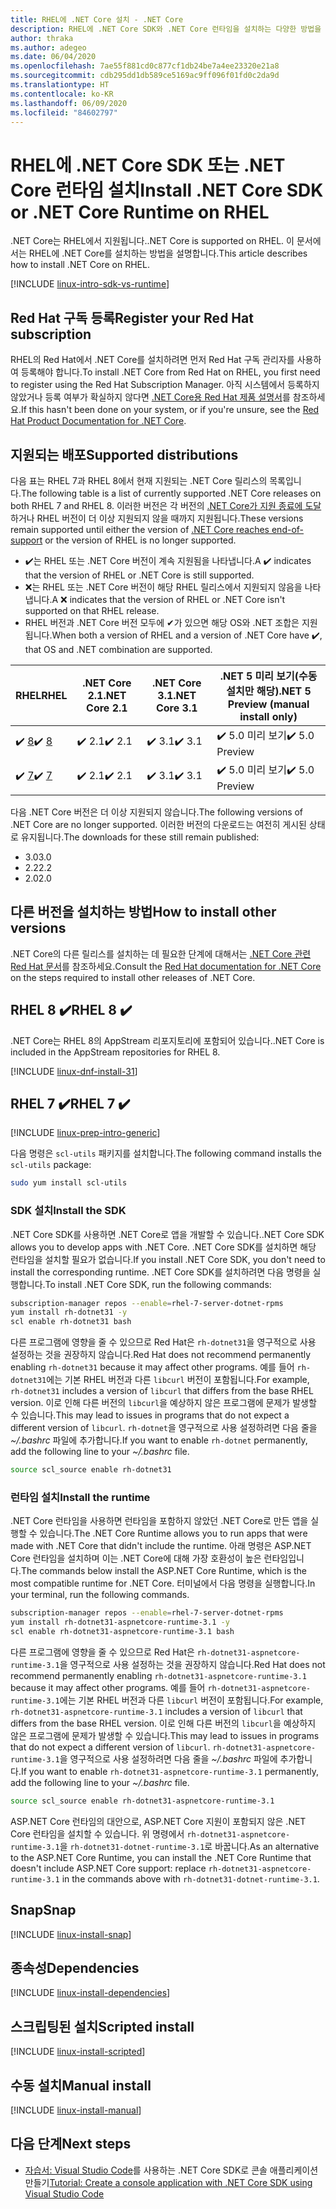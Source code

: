 ```yaml
---
title: RHEL에 .NET Core 설치 - .NET Core
description: RHEL에 .NET Core SDK와 .NET Core 런타임을 설치하는 다양한 방법을 보여줍니다.
author: thraka
ms.author: adegeo
ms.date: 06/04/2020
ms.openlocfilehash: 7ae55f881cd0c877cf1db24be7a4ee23320e21a8
ms.sourcegitcommit: cdb295dd1db589ce5169ac9ff096f01fd0c2da9d
ms.translationtype: HT
ms.contentlocale: ko-KR
ms.lasthandoff: 06/09/2020
ms.locfileid: "84602797"
---
```

# <a name="install-net-core-sdk-or-net-core-runtime-on-rhel"></a><span data-ttu-id="31d21-103">RHEL에 .NET Core SDK 또는 .NET Core 런타임 설치</span><span class="sxs-lookup"><span data-stu-id="31d21-103">Install .NET Core SDK or .NET Core Runtime on RHEL</span></span>

<span data-ttu-id="31d21-104">.NET Core는 RHEL에서 지원됩니다.</span><span class="sxs-lookup"><span data-stu-id="31d21-104">.NET Core is supported on RHEL.</span></span> <span data-ttu-id="31d21-105">이 문서에서는 RHEL에 .NET Core를 설치하는 방법을 설명합니다.</span><span class="sxs-lookup"><span data-stu-id="31d21-105">This article describes how to install .NET Core on RHEL.</span></span>

[!INCLUDE [linux-intro-sdk-vs-runtime](includes/linux-intro-sdk-vs-runtime.md)]

## <a name="register-your-red-hat-subscription"></a><span data-ttu-id="31d21-106">Red Hat 구독 등록</span><span class="sxs-lookup"><span data-stu-id="31d21-106">Register your Red Hat subscription</span></span>

<span data-ttu-id="31d21-107">RHEL의 Red Hat에서 .NET Core를 설치하려면 먼저 Red Hat 구독 관리자를 사용하여 등록해야 합니다.</span><span class="sxs-lookup"><span data-stu-id="31d21-107">To install .NET Core from Red Hat on RHEL, you first need to register using the Red Hat Subscription Manager.</span></span> <span data-ttu-id="31d21-108">아직 시스템에서 등록하지 않았거나 등록 여부가 확실하지 않다면 [.NET Core용 Red Hat 제품 설명서](https://access.redhat.com/documentation/net_core/)를 참조하세요.</span><span class="sxs-lookup"><span data-stu-id="31d21-108">If this hasn't been done on your system, or if you're unsure, see the [Red Hat Product Documentation for .NET Core](https://access.redhat.com/documentation/net_core/).</span></span>

## <a name="supported-distributions"></a><span data-ttu-id="31d21-109">지원되는 배포</span><span class="sxs-lookup"><span data-stu-id="31d21-109">Supported distributions</span></span>

<span data-ttu-id="31d21-110">다음 표는 RHEL 7과 RHEL 8에서 현재 지원되는 .NET Core 릴리스의 목록입니다.</span><span class="sxs-lookup"><span data-stu-id="31d21-110">The following table is a list of currently supported .NET Core releases on both RHEL 7 and RHEL 8.</span></span> <span data-ttu-id="31d21-111">이러한 버전은 각 버전의 [.NET Core가 지원 종료에 도달](https://dotnet.microsoft.com/platform/support/policy/dotnet-core)하거나 RHEL 버전이 더 이상 지원되지 않을 때까지 지원됩니다.</span><span class="sxs-lookup"><span data-stu-id="31d21-111">These versions remain supported until either the version of [.NET Core reaches end-of-support](https://dotnet.microsoft.com/platform/support/policy/dotnet-core) or the version of RHEL is no longer supported.</span></span>

- <span data-ttu-id="31d21-112">✔️는 RHEL 또는 .NET Core 버전이 계속 지원됨을 나타냅니다.</span><span class="sxs-lookup"><span data-stu-id="31d21-112">A ✔️ indicates that the version of RHEL or .NET Core is still supported.</span></span>
- <span data-ttu-id="31d21-113">❌는 RHEL 또는 .NET Core 버전이 해당 RHEL 릴리스에서 지원되지 않음을 나타냅니다.</span><span class="sxs-lookup"><span data-stu-id="31d21-113">A ❌ indicates that the version of RHEL or .NET Core isn't supported on that RHEL release.</span></span>
- <span data-ttu-id="31d21-114">RHEL 버전과 .NET Core 버전 모두에 ✔가 있으면 해당 OS와 .NET 조합은 지원됩니다.</span><span class="sxs-lookup"><span data-stu-id="31d21-114">When both a version of RHEL and a version of .NET Core have ✔️, that OS and .NET combination are supported.</span></span>

| <span data-ttu-id="31d21-115">RHEL</span><span class="sxs-lookup"><span data-stu-id="31d21-115">RHEL</span></span>                   | <span data-ttu-id="31d21-116">.NET Core 2.1</span><span class="sxs-lookup"><span data-stu-id="31d21-116">.NET Core 2.1</span></span> | <span data-ttu-id="31d21-117">.NET Core 3.1</span><span class="sxs-lookup"><span data-stu-id="31d21-117">.NET Core 3.1</span></span> | <span data-ttu-id="31d21-118">.NET 5 미리 보기(수동 설치만 해당)</span><span class="sxs-lookup"><span data-stu-id="31d21-118">.NET 5 Preview (manual install only)</span></span> |
|--------------------------|---------------|---------------|----------------|
| <span data-ttu-id="31d21-119">✔️ [8](#rhel-8-)</span><span class="sxs-lookup"><span data-stu-id="31d21-119">✔️ [8](#rhel-8-)</span></span> | <span data-ttu-id="31d21-120">✔️ 2.1</span><span class="sxs-lookup"><span data-stu-id="31d21-120">✔️ 2.1</span></span>        | <span data-ttu-id="31d21-121">✔️ 3.1</span><span class="sxs-lookup"><span data-stu-id="31d21-121">✔️ 3.1</span></span>        | <span data-ttu-id="31d21-122">✔️ 5.0 미리 보기</span><span class="sxs-lookup"><span data-stu-id="31d21-122">✔️ 5.0 Preview</span></span> |
| <span data-ttu-id="31d21-123">✔️ [7](#rhel-7-)</span><span class="sxs-lookup"><span data-stu-id="31d21-123">✔️ [7](#rhel-7-)</span></span> | <span data-ttu-id="31d21-124">✔️ 2.1</span><span class="sxs-lookup"><span data-stu-id="31d21-124">✔️ 2.1</span></span>        | <span data-ttu-id="31d21-125">✔️ 3.1</span><span class="sxs-lookup"><span data-stu-id="31d21-125">✔️ 3.1</span></span>        | <span data-ttu-id="31d21-126">✔️ 5.0 미리 보기</span><span class="sxs-lookup"><span data-stu-id="31d21-126">✔️ 5.0 Preview</span></span> |

<span data-ttu-id="31d21-127">다음 .NET Core 버전은 더 이상 지원되지 않습니다.</span><span class="sxs-lookup"><span data-stu-id="31d21-127">The following versions of .NET Core are no longer supported.</span></span> <span data-ttu-id="31d21-128">이러한 버전의 다운로드는 여전히 게시된 상태로 유지됩니다.</span><span class="sxs-lookup"><span data-stu-id="31d21-128">The downloads for these still remain published:</span></span>

- <span data-ttu-id="31d21-129">3.0</span><span class="sxs-lookup"><span data-stu-id="31d21-129">3.0</span></span>
- <span data-ttu-id="31d21-130">2.2</span><span class="sxs-lookup"><span data-stu-id="31d21-130">2.2</span></span>
- <span data-ttu-id="31d21-131">2.0</span><span class="sxs-lookup"><span data-stu-id="31d21-131">2.0</span></span>

## <a name="how-to-install-other-versions"></a><span data-ttu-id="31d21-132">다른 버전을 설치하는 방법</span><span class="sxs-lookup"><span data-stu-id="31d21-132">How to install other versions</span></span>

<span data-ttu-id="31d21-133">.NET Core의 다른 릴리스를 설치하는 데 필요한 단계에 대해서는 [.NET Core 관련 Red Hat 문서](https://access.redhat.com/documentation/net_core/)를 참조하세요.</span><span class="sxs-lookup"><span data-stu-id="31d21-133">Consult the [Red Hat documentation for .NET Core](https://access.redhat.com/documentation/net_core/) on the steps required to install other releases of .NET Core.</span></span>

## <a name="rhel-8-"></a><span data-ttu-id="31d21-134">RHEL 8 ✔️</span><span class="sxs-lookup"><span data-stu-id="31d21-134">RHEL 8 ✔️</span></span>

<span data-ttu-id="31d21-135">.NET Core는 RHEL 8의 AppStream 리포지토리에 포함되어 있습니다.</span><span class="sxs-lookup"><span data-stu-id="31d21-135">.NET Core is included in the AppStream repositories for RHEL 8.</span></span>

[!INCLUDE [linux-dnf-install-31](includes/linux-install-31-dnf.md)]

## <a name="rhel-7-"></a><span data-ttu-id="31d21-136">RHEL 7 ✔️</span><span class="sxs-lookup"><span data-stu-id="31d21-136">RHEL 7 ✔️</span></span>

[!INCLUDE [linux-prep-intro-generic](includes/linux-prep-intro-generic.md)]

<span data-ttu-id="31d21-137">다음 명령은 `scl-utils` 패키지를 설치합니다.</span><span class="sxs-lookup"><span data-stu-id="31d21-137">The following command installs the `scl-utils` package:</span></span>

```bash
sudo yum install scl-utils
```

### <a name="install-the-sdk"></a><span data-ttu-id="31d21-138">SDK 설치</span><span class="sxs-lookup"><span data-stu-id="31d21-138">Install the SDK</span></span>

<span data-ttu-id="31d21-139">.NET Core SDK를 사용하면 .NET Core로 앱을 개발할 수 있습니다.</span><span class="sxs-lookup"><span data-stu-id="31d21-139">.NET Core SDK allows you to develop apps with .NET Core.</span></span> <span data-ttu-id="31d21-140">.NET Core SDK를 설치하면 해당 런타임을 설치할 필요가 없습니다.</span><span class="sxs-lookup"><span data-stu-id="31d21-140">If you install .NET Core SDK, you don't need to install the corresponding runtime.</span></span> <span data-ttu-id="31d21-141">.NET Core SDK를 설치하려면 다음 명령을 실행합니다.</span><span class="sxs-lookup"><span data-stu-id="31d21-141">To install .NET Core SDK, run the following commands:</span></span>

```bash
subscription-manager repos --enable=rhel-7-server-dotnet-rpms
yum install rh-dotnet31 -y
scl enable rh-dotnet31 bash
```

<span data-ttu-id="31d21-142">다른 프로그램에 영향을 줄 수 있으므로 Red Hat은 `rh-dotnet31`을 영구적으로 사용 설정하는 것을 권장하지 않습니다.</span><span class="sxs-lookup"><span data-stu-id="31d21-142">Red Hat does not recommend permanently enabling `rh-dotnet31` because it may affect other programs.</span></span> <span data-ttu-id="31d21-143">예를 들어 `rh-dotnet31`에는 기본 RHEL 버전과 다른 `libcurl` 버전이 포함됩니다.</span><span class="sxs-lookup"><span data-stu-id="31d21-143">For example, `rh-dotnet31` includes a version of `libcurl` that differs from the base RHEL version.</span></span> <span data-ttu-id="31d21-144">이로 인해 다른 버전의 `libcurl`을 예상하지 않은 프로그램에 문제가 발생할 수 있습니다.</span><span class="sxs-lookup"><span data-stu-id="31d21-144">This may lead to issues in programs that do not expect a different version of `libcurl`.</span></span> <span data-ttu-id="31d21-145">`rh-dotnet`을 영구적으로 사용 설정하려면 다음 줄을 _~/.bashrc_ 파일에 추가합니다.</span><span class="sxs-lookup"><span data-stu-id="31d21-145">If you want to enable `rh-dotnet` permanently, add the following line to your _~/.bashrc_ file.</span></span>

```bash
source scl_source enable rh-dotnet31
```

### <a name="install-the-runtime"></a><span data-ttu-id="31d21-146">런타임 설치</span><span class="sxs-lookup"><span data-stu-id="31d21-146">Install the runtime</span></span>

<span data-ttu-id="31d21-147">.NET Core 런타임을 사용하면 런타임을 포함하지 않았던 .NET Core로 만든 앱을 실행할 수 있습니다.</span><span class="sxs-lookup"><span data-stu-id="31d21-147">The .NET Core Runtime allows you to run apps that were made with .NET Core that didn't include the runtime.</span></span> <span data-ttu-id="31d21-148">아래 명령은 ASP.NET Core 런타임을 설치하며 이는 .NET Core에 대해 가장 호환성이 높은 런타임입니다.</span><span class="sxs-lookup"><span data-stu-id="31d21-148">The commands below install the ASP.NET Core Runtime, which is the most compatible runtime for .NET Core.</span></span> <span data-ttu-id="31d21-149">터미널에서 다음 명령을 실행합니다.</span><span class="sxs-lookup"><span data-stu-id="31d21-149">In your terminal, run the following commands.</span></span>

```bash
subscription-manager repos --enable=rhel-7-server-dotnet-rpms
yum install rh-dotnet31-aspnetcore-runtime-3.1 -y
scl enable rh-dotnet31-aspnetcore-runtime-3.1 bash
```

<span data-ttu-id="31d21-150">다른 프로그램에 영향을 줄 수 있으므로 Red Hat은 `rh-dotnet31-aspnetcore-runtime-3.1`을 영구적으로 사용 설정하는 것을 권장하지 않습니다.</span><span class="sxs-lookup"><span data-stu-id="31d21-150">Red Hat does not recommend permanently enabling `rh-dotnet31-aspnetcore-runtime-3.1` because it may affect other programs.</span></span> <span data-ttu-id="31d21-151">예를 들어 `rh-dotnet31-aspnetcore-runtime-3.1`에는 기본 RHEL 버전과 다른 `libcurl` 버전이 포함됩니다.</span><span class="sxs-lookup"><span data-stu-id="31d21-151">For example, `rh-dotnet31-aspnetcore-runtime-3.1` includes a version of `libcurl` that differs from the base RHEL version.</span></span> <span data-ttu-id="31d21-152">이로 인해 다른 버전의 `libcurl`을 예상하지 않은 프로그램에 문제가 발생할 수 있습니다.</span><span class="sxs-lookup"><span data-stu-id="31d21-152">This may lead to issues in programs that do not expect a different version of `libcurl`.</span></span> <span data-ttu-id="31d21-153">`rh-dotnet31-aspnetcore-runtime-3.1`을 영구적으로 사용 설정하려면 다음 줄을 _~/.bashrc_ 파일에 추가합니다.</span><span class="sxs-lookup"><span data-stu-id="31d21-153">If you want to enable `rh-dotnet31-aspnetcore-runtime-3.1` permanently, add the following line to your _~/.bashrc_ file.</span></span>

```bash
source scl_source enable rh-dotnet31-aspnetcore-runtime-3.1
```

<span data-ttu-id="31d21-154">ASP.NET Core 런타임의 대안으로, ASP.NET Core 지원이 포함되지 않은 .NET Core 런타임을 설치할 수 있습니다. 위 명령에서 `rh-dotnet31-aspnetcore-runtime-3.1`을 `rh-dotnet31-dotnet-runtime-3.1`로 바꿉니다.</span><span class="sxs-lookup"><span data-stu-id="31d21-154">As an alternative to the ASP.NET Core Runtime, you can install the .NET Core Runtime that doesn't include ASP.NET Core support: replace `rh-dotnet31-aspnetcore-runtime-3.1` in the commands above with `rh-dotnet31-dotnet-runtime-3.1`.</span></span>

## <a name="snap"></a><span data-ttu-id="31d21-155">Snap</span><span class="sxs-lookup"><span data-stu-id="31d21-155">Snap</span></span>

[!INCLUDE [linux-install-snap](includes/linux-install-snap.md)]

## <a name="dependencies"></a><span data-ttu-id="31d21-156">종속성</span><span class="sxs-lookup"><span data-stu-id="31d21-156">Dependencies</span></span>

[!INCLUDE [linux-install-dependencies](includes/linux-install-dependencies.md)]

## <a name="scripted-install"></a><span data-ttu-id="31d21-157">스크립팅된 설치</span><span class="sxs-lookup"><span data-stu-id="31d21-157">Scripted install</span></span>

[!INCLUDE [linux-install-scripted](includes/linux-install-scripted.md)]

## <a name="manual-install"></a><span data-ttu-id="31d21-158">수동 설치</span><span class="sxs-lookup"><span data-stu-id="31d21-158">Manual install</span></span>

[!INCLUDE [linux-install-manual](includes/linux-install-manual.md)]

## <a name="next-steps"></a><span data-ttu-id="31d21-159">다음 단계</span><span class="sxs-lookup"><span data-stu-id="31d21-159">Next steps</span></span>

- <span data-ttu-id="31d21-160">[자습서: Visual Studio Code](../tutorials/with-visual-studio-code.md)를 사용하는 .NET Core SDK로 콘솔 애플리케이션 만들기</span><span class="sxs-lookup"><span data-stu-id="31d21-160">[Tutorial: Create a console application with .NET Core SDK using Visual Studio Code](../tutorials/with-visual-studio-code.md)</span></span>
